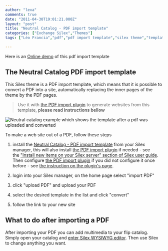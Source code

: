 ```yaml
---
author: "lexa"
comments: true
date: "2011-04-30T19:01:21.000Z"
layout: "post"
title: "Neutral Catalog - PDF import template"
categories: ["Exchange Silex","Themes"]
tags: ["Léo Francia","pdf","pdf import template","silex theme","template"]

---
```

Here is an [Online demo](http://www.silexprod.com/neutral.catalog) of this pdf import template



## The Neutral Catalog PDF import template


This Silex theme is a PDF import template, which means that it is possible to convert a PDF into a site, automatically replacing the inner pages of the theme by the PDF pages.

> Use it with [the PDF import plugin](https://www.silexlabs.org/?p=1387) to generate websites from this template, **please read instructions bellow**

![Neutral catalog example which shows the template after a pdf was uploaded and converted](https://www.silexlabs.org/wp-content/uploads/2011/04/flip.book_.png)





<!-- more -->





To make a web site out of a PDF, follow these steps




  1. install the [Neutral Catalog - PDF import template](https://www.silexlabs.org/?p=33062) from your Silex manager, this will also install [the PDF import plugin](https://www.silexlabs.org/?p=1387) if needed - see the ["Install new items on your Silex server" section of Silex user guide](https://www.silexlabs.org/?p=1447). Then configure [the PDF import plugin](https://www.silexlabs.org/?p=1387) if you did not configure it once before - see [the instruction on the plugin's page](https://www.silexlabs.org/?p=1387).


  2. login into your Silex manager, on the home page select "import PDF"


  3. click "upload PDF" and upload your PDF


  4. select the desired template in the list and click "convert"


  5. follow the link to your new site




## What to do after importing a PDF


After importing your PDF you can add multimedia to your flip catalog. Simply open your catalog and [enter Silex WYSIWYG editor](https://www.silexlabs.org/?page_id=293). Then use Silex to change anything you want.


